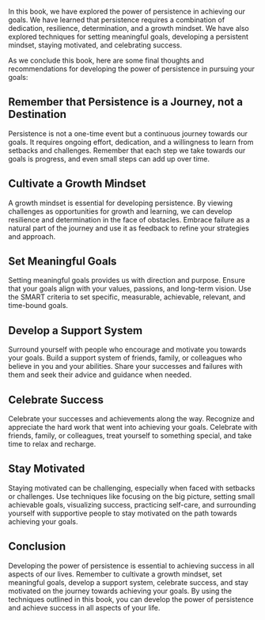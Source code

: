 
In this book, we have explored the power of persistence in achieving our goals. We have learned that persistence requires a combination of dedication, resilience, determination, and a growth mindset. We have also explored techniques for setting meaningful goals, developing a persistent mindset, staying motivated, and celebrating success.

As we conclude this book, here are some final thoughts and recommendations for developing the power of persistence in pursuing your goals:

Remember that Persistence is a Journey, not a Destination
---------------------------------------------------------

Persistence is not a one-time event but a continuous journey towards our goals. It requires ongoing effort, dedication, and a willingness to learn from setbacks and challenges. Remember that each step we take towards our goals is progress, and even small steps can add up over time.

Cultivate a Growth Mindset
--------------------------

A growth mindset is essential for developing persistence. By viewing challenges as opportunities for growth and learning, we can develop resilience and determination in the face of obstacles. Embrace failure as a natural part of the journey and use it as feedback to refine your strategies and approach.

Set Meaningful Goals
--------------------

Setting meaningful goals provides us with direction and purpose. Ensure that your goals align with your values, passions, and long-term vision. Use the SMART criteria to set specific, measurable, achievable, relevant, and time-bound goals.

Develop a Support System
------------------------

Surround yourself with people who encourage and motivate you towards your goals. Build a support system of friends, family, or colleagues who believe in you and your abilities. Share your successes and failures with them and seek their advice and guidance when needed.

Celebrate Success
-----------------

Celebrate your successes and achievements along the way. Recognize and appreciate the hard work that went into achieving your goals. Celebrate with friends, family, or colleagues, treat yourself to something special, and take time to relax and recharge.

Stay Motivated
--------------

Staying motivated can be challenging, especially when faced with setbacks or challenges. Use techniques like focusing on the big picture, setting small achievable goals, visualizing success, practicing self-care, and surrounding yourself with supportive people to stay motivated on the path towards achieving your goals.

Conclusion
----------

Developing the power of persistence is essential to achieving success in all aspects of our lives. Remember to cultivate a growth mindset, set meaningful goals, develop a support system, celebrate success, and stay motivated on the journey towards achieving your goals. By using the techniques outlined in this book, you can develop the power of persistence and achieve success in all aspects of your life.
